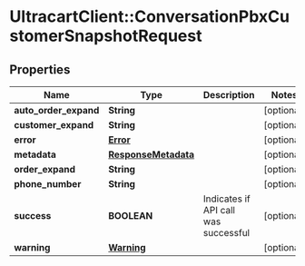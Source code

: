 # UltracartClient::ConversationPbxCustomerSnapshotRequest

## Properties
Name | Type | Description | Notes
------------ | ------------- | ------------- | -------------
**auto_order_expand** | **String** |  | [optional] 
**customer_expand** | **String** |  | [optional] 
**error** | [**Error**](Error.md) |  | [optional] 
**metadata** | [**ResponseMetadata**](ResponseMetadata.md) |  | [optional] 
**order_expand** | **String** |  | [optional] 
**phone_number** | **String** |  | [optional] 
**success** | **BOOLEAN** | Indicates if API call was successful | [optional] 
**warning** | [**Warning**](Warning.md) |  | [optional] 


